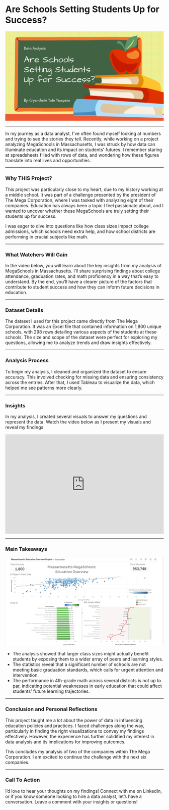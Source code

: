 # Are Schools Setting Students Up for Success?
<img src="images/Schools.png?raw=true"/>

---
In my journey as a data analyst, I've often found myself looking at numbers and trying to see the stories they tell. Recently, while working on a project analyzing MegaSchools in Massachusetts, I was struck by how data can illuminate education and its impact on students' futures. I remember staring at spreadsheets filled with rows of data, and wondering how these figures translate into real lives and opportunities.

---
### Why THIS Project?

This project was particularly close to my heart, due to my history working at a middle school. It was part of a challenge presented by the president of The Mega Corporation, where I was tasked with analyzing eight of their companies. Education has always been a topic I feel passionate about, and I wanted to uncover whether these MegaSchools are truly setting their students up for success. 

I was eager to dive into questions like how class sizes impact college admissions, which schools need extra help, and how school districts are performing in crucial subjects like math.

---
### What Watchers Will Gain

In the video below, you will learn about the key insights from my analysis of MegaSchools in Massachusetts. I’ll share surprising findings about college attendance, graduation rates, and math proficiency in a way that’s easy to understand. By the end, you’ll have a clearer picture of the factors that contribute to student success and how they can inform future decisions in education.

---
### Dataset Details 

The dataset I used for this project came directly from The Mega Corporation. It was an Excel file that contained information on 1,800 unique schools, with 298 rows detailing various aspects of the students at these schools. The size and scope of the dataset were perfect for exploring my questions, allowing me to analyze trends and draw insights effectively.

---
### Analysis Process

To begin my analysis, I cleaned and organized the dataset to ensure accuracy. This involved checking for missing data and ensuring consistency across the entries. After that, I used Tableau to visualize the data, which helped me see patterns more clearly.

---
### Insights

In my analysis, I created several visuals to answer my questions and represent the data. Watch the video below as I present my visuals and reveal my findings

<div style="position: relative; padding-bottom: 62.5%; height: 0;"><iframe src="https://www.loom.com/embed/6d6992837f184a399f54451f7dd8c1c1?sid=1b6649f8-3e95-4f69-bb65-ffebd742bf58" frameborder="0" webkitallowfullscreen mozallowfullscreen allowfullscreen style="position: absolute; top: 0; left: 0; width: 100%; height: 100%;"></iframe></div>

---
### Main Takeaways

<img src="images/13.png?raw=true"/>

- The analysis showed that larger class sizes might actually benefit students by exposing them to a wider array of peers and learning styles.
- The statistics reveal that a significant number of schools are not meeting basic graduation standards, which calls for urgent attention and intervention.
- The performance in 4th-grade math across several districts is not up to par, indicating potential weaknesses in early education that could affect students' future learning trajectories.

---
### Conclusion and Personal Reflections

This project taught me a lot about the power of data in influencing education policies and practices. I faced challenges along the way, particularly in finding the right visualizations to convey my findings effectively. However, the experience has further solidified my interest in data analysis and its implications for improving outcomes.

This concludes my analysis of two of the companies within The Mega Corporation. I am excited to continue the challenge with the next six companies.

---
### Call To Action 

I’d love to hear your thoughts on my findings! Connect with me on LinkedIn, or if you know someone looking to hire a data analyst, let’s have a conversation. Leave a comment with your insights or questions!
